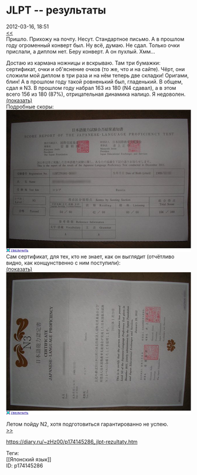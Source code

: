 JLPT -- результаты
===================

   
 2012-03-16, 18:51   
   [<<](JLPT%20--%20сдача,%20часть%202)    
 Пришло. Прихожу на почту. Несут. Стандартное письмо. А в прошлом году огроменный конверт был. Ну всё, думаю. Не сдал. Только очки прислали, а диплом нет. Беру конверт. А он пухлый. Хмм...   
   
 Достаю из кармана ножницы и вскрываю. Там три бумажки: сертификат, очки и об'яснение очков (то же, что и на сайте). Чёрт, они сложили мой диплом в три раза и на нём теперь две складки! Оригами, блин! А в прошлом году такой ровненький был, гладенький. В общем, сдал я N3. В прошлом году набрал 163 из 180 (N4 сдавал), а в этом всего 156 из 180 (87%), отрицательная динамика налицо. Я недоволен.   
  [(показать)](https://zHz00.diary.ru/p174145286.htm?index=2#linkmore174145286m2)      
 Подробные скоры:   
   [![](pics/6c4595235462t.jpg)](http://radikal.ru/F/s019.radikal.ru/i627/1203/c1/6c4595235462.jpg)     
 Сам сертификат, для тех, кто не знает, как он выглядит (отчётливо видно, как конщунственно с ним поступили):   
  [(показать)](https://zHz00.diary.ru/p174145286.htm?index=1#linkmore174145286m1)      
   [![](pics/e3785d4456c8t.jpg)](http://radikal.ru/F/s019.radikal.ru/i601/1203/c0/e3785d4456c8.jpg)       
     
   
 Летом пойду N2, хотя подготовиться гарантированно не успею.   
  [>>](JLPT%20--%20N2%20--%20регистрация)    
    
 <https://diary.ru/~zHz00/p174145286_jlpt-rezultaty.htm>   
   
 Теги:   
 [[Японский язык]]   
 ID: p174145286